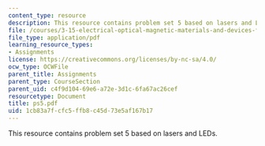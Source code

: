 ```yaml
---
content_type: resource
description: This resource contains problem set 5 based on lasers and LEDs.
file: /courses/3-15-electrical-optical-magnetic-materials-and-devices-fall-2006/1cb83a7fcfc5ffb8c45d73e5af167b17_ps5.pdf
file_type: application/pdf
learning_resource_types:
- Assignments
license: https://creativecommons.org/licenses/by-nc-sa/4.0/
ocw_type: OCWFile
parent_title: Assignments
parent_type: CourseSection
parent_uid: c4f9d104-69e6-a72e-3d1c-6fa67ac26cef
resourcetype: Document
title: ps5.pdf
uid: 1cb83a7f-cfc5-ffb8-c45d-73e5af167b17
---
```

This resource contains problem set 5 based on lasers and LEDs.